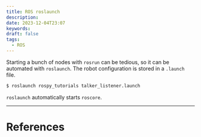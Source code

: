 ```yaml
---
title: ROS roslaunch
description: 
date: 2023-12-04T23:07
keywords: 
draft: false
tags:
  - ROS
---
```

Starting a bunch of nodes with `rosrun` can be tedious, so it can be automated with `roslaunch`.  The robot configuration is stored in a `.launch` file.

```bash
$ roslaunch rospy_tutorials talker_listener.launch
```

`roslaunch` automatically starts `roscore`.

---
# References
